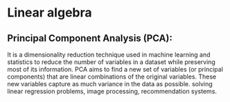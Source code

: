 # Linear algebra
## Principal Component Analysis (PCA):
 It is a dimensionality reduction technique used in machine learning and statistics to reduce the number of variables in a dataset while preserving most of its information.
 PCA aims to find a new set of variables (or principal components) that are linear combinations of the original variables. These new variables capture as much variance in the data as possible.
solving linear regression problems, image processing, recommendation systems.
